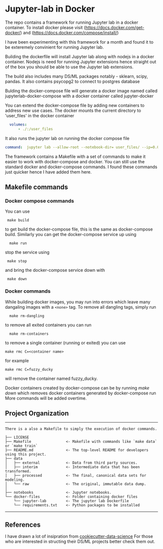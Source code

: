 # Jupyter-lab in Docker 
The repo contains a framework for running Jupyter lab in a docker container. To install docker please visit (https://docs.docker.com/get-docker/) and  (https://docs.docker.com/compose/install/)

I have been experimenting with this framework for a month and found it to be exteremely convinient for running Jupyter lab.

Building the dockerfile will  install Jupyter lab along with nodejs in a docker container. Nodejs is need for running Jupyter extensions hence straight out of the box you should be able to use the Jupyter lab extensions. 

The build also includes many DS/ML packages notably - sklearn, scipy, pandas. It also contains psycopg2 to connect to postgres database

Bulding the docker-compose file will generate a docker image named called jupyterlab-docker-compose with a docker container called jupyter-docker

You can extend the docker-compose file by adding new containers to address new use cases. The docker mounts the current directory to 'user_files' in the docker container

```yaml
  volumes: 
      - ./:/user_files
```
It also runs the jupyter lab on running the docker compose file 
```yaml
command:  jupyter lab --allow-root --notebook-dir= user_files/ --ip=0.0.0.0 --port=8889 --no-browser
```

The framework contains a Makefile with a set of commands to make it easier to work with docker-compose and docker. You can still use the standard docker and docker-compose commands. I found these commands just quicker hence I have added them here. 

## Makefile commands 

### Docker compose commands
 You can use 
 ```
  make build
 ```
to get build the docker-compose file, this is the same as docker-compose build. 
Similarly you can get the docker-compose service up using

```
  make run
 ```
 stop the service using 
 ```
  make stop
 ```
 and bring the docker-compose service down with 
 ```
  make down 
 ```

### Docker commands
While building docker images, you may run into errors which leave many dangaling images with a ``` <none> ``` tag. To remove all dangling tags, simply run 

```
  make rm-dangling
```
to remove all exited containers you can run 
```
  make rm-containers 
 ``` 
to remove a single container (running or exited) you can use

```
make rmc C=<container name>
```
for example 
```
make rmc C=fuzzy_ducky 
```
will remove the container named fuzzy_ducky.

Docker containers created by docker-compose can be by running *make down* which removes docker containers generated by docker-compose run
More commands will be added overtime. 


## Project Organization
------------
```
There is a also a Makefile to simply the execution of docker commands.  

├── LICENSE
├── Makefile                <- Makefile with commands like `make data` or `make train`
├── README.md               <- The top-level README for developers using this project.
├── data
│   ├── external            <- Data from third party sources.
│   ├── interim             <- Intermediate data that has been transformed.
│   ├── processed           <- The final, canonical data sets for modeling.
│   └── raw                 <- The original, immutable data dump.
│
├── notebooks               <- Jupyter notebooks.
└── docker-files            <- Folder containing docker files 
    └── jupyter-lab         <- The jupyter lab Dockerfile 
    └── requirements.txt    <- Python packages to be installed       
```
------------


## References
I have drawn a lot of insipration from 
[cookiecutter-data-science](https://github.com/drivendata/cookiecutter-data-science)
For those who are interested in structing their DS/ML projects better check them out. 
